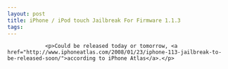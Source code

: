```yaml
---
layout: post
title: iPhone / iPod touch Jailbreak For Firmware 1.1.3
tags:
---
```



                <p>Could be released today or tomorrow, <a href="http://www.iphoneatlas.com/2008/01/23/iphone-113-jailbreak-to-be-released-soon/">according to iPhone Atlas</a>.</p>
